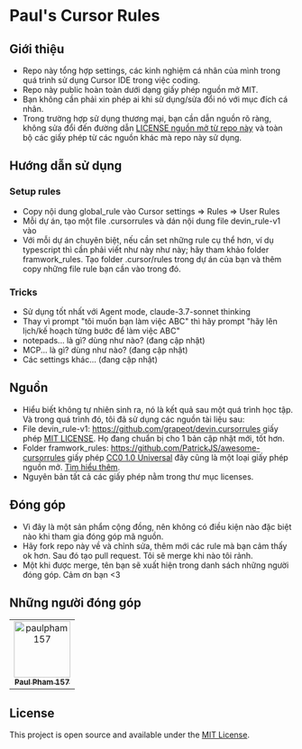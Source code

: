 # Paul's Cursor Rules

## Giới thiệu

- Repo này tổng hợp settings, các kinh nghiệm cá nhân của mình trong quá trình sử dụng Cursor IDE trong việc coding.
- Repo này public hoàn toàn dưới dạng giấy phép nguồn mở MIT.
- Bạn không cần phải xin phép ai khi sử dụng/sửa đổi nó với mục đích cá nhân.
- Trong trường hợp sử dụng thương mại, bạn cần dẫn nguồn rõ ràng, không sửa đổi đến đường dẫn <a href="https://github.com/paulpham157/paul-s-cursor-rules/blob/main/LICENSE">LICENSE nguồn mở từ repo này</a> và toàn bộ các giấy phép từ các nguồn khác mà repo này sử dụng.

## Hướng dẫn sử dụng

### Setup rules

- Copy nội dung global_rule vào Cursor settings => Rules => User Rules
- Mỗi dự án, tạo một file .cursorrules và dán nội dung file devin_rule-v1 vào
- Với mỗi dự án chuyên biệt, nếu cần set những rule cụ thể hơn, ví dụ typescript thì cần phải viết như này như này; hãy tham khảo folder framwork_rules. Tạo folder .cursor/rules trong dự án của bạn và thêm copy những file rule bạn cần vào trong đó.

### Tricks

- Sử dụng tốt nhất với Agent mode, claude-3.7-sonnet thinking
- Thay vì prompt "tôi muốn bạn làm việc ABC" thì hãy prompt "hãy lên lịch/kế hoạch từng bước để làm việc ABC"
- notepads... là gì? dùng như nào? (đang cập nhật)
- MCP... là gì? dùng như nào? (đang cập nhật)
- Các settings khác... (đang cập nhật)

## Nguồn

- Hiểu biết không tự nhiên sinh ra, nó là kết quả sau một quá trình học tập. Và trong quá trình đó, tôi đã sử dụng các nguồn tài liệu sau:
- File devin_rule-v1: https://github.com/grapeot/devin.cursorrules giấy phép <a href="https://github.com/grapeot/devin.cursorrules/blob/master/LICENSE">MIT LICENSE</a>. Họ đang chuẩn bị cho 1 bản cập nhật mới, tốt hơn.
- Folder framwork_rules: https://github.com/PatrickJS/awesome-cursorrules giấy phép <a href="https://github.com/PatrickJS/awesome-cursorrules/blob/main/LICENSE">CC0 1.0 Universal</a> đây cũng là một loại giấy phép nguồn mở. <a href="https://creativecommons.org/publicdomain/zero/1.0/">Tìm hiểu thêm</a>.
- Nguyên bản tất cả các giấy phép nằm trong thư mục licenses.

## Đóng góp

- Vì đây là một sản phẩm cộng đồng, nên không có điều kiện nào đặc biệt nào khi tham gia đóng góp mã nguồn.
- Hãy fork repo này về và chỉnh sửa, thêm mới các rule mà bạn cảm thấy ok hơn. Sau đó tạo pull request. Tôi sẽ merge khi nào tôi rảnh.
- Một khi được merge, tên bạn sẽ xuất hiện trong danh sách những người đóng góp. Cảm ơn bạn <3

## Những người đóng góp

<!-- readme: contributors -start -->
<table>
	<tbody>
		<tr>
            <td align="center">
                <a href="https://github.com/paulpham157">
                    <img src="https://avatars.githubusercontent.com/u/68021190?v=4" width="100;" alt="paulpham157"/>
                    <br />
                    <sub><b>Paul Pham 157</b></sub>
                </a>
            </td>
		</tr>
	<tbody>
</table>
<!-- readme: contributors -end -->

## License

This project is open source and available under the <a href="https://github.com/paulpham157/paul-s-cursor-rules/blob/main/LICENSE">MIT License</a>.
